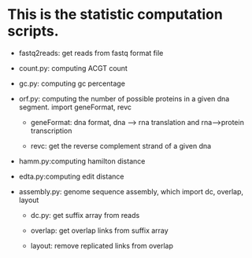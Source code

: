 This is the statistic computation scripts.
=======

* fastq2reads: get reads from fastq format file

* count.py: computing ACGT count

* gc.py: computing gc percentage

* orf.py: computing the number of possible proteins in a given dna segment. import geneFormat, revc

  *  geneFormat: dna format, dna --> rna translation and rna-->protein transcription 

  *  revc: get the reverse complement strand of a given dna

* hamm.py:computing hamilton distance

* edta.py:computing edit distance

* assembly.py: genome sequence assembly, which import dc, overlap, layout

  *  dc.py: get suffix array from reads

  *  overlap: get overlap links from suffix array

  *  layout: remove replicated links from overlap


